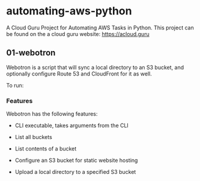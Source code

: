 # automating-aws-python
A Cloud Guru Project for Automating AWS Tasks in Python. This project can be found on the a cloud guru website: https://acloud.guru

## 01-webotron 
Webotron is a script that will sync a local directory to an S3 bucket, and optionally configure Route 53 and CloudFront for it as well. 

To run:  

### Features 

Webotron has the following features:

- CLI executable, takes arguments from the CLI

-  List all buckets

- List contents of a bucket

- Configure an S3 bucket for static website hosting

- Upload a local directory to a specified S3 bucket
